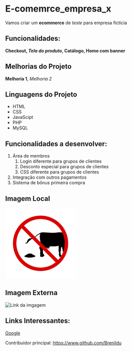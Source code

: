 # E-comemrce_empresa_x

Vamos criar um **ecommerce** de *teste* para empresa ficticia

## Funcionalidades:

**Checkout, *Tela do produto*, Catálogo, Home com banner**    

## Melhorias do Projeto

__Melhoria 1__, _Melhoria 2_

## Linguagens do Projeto

 * HTML
 * CSS
 * JavaScipt
 * PHP
 * MySQL

## Funcionalidades a desenvolver:

1. Área de membros
    1. Login diferente para grupos de clientes
    2. Desconto especial para grupos de clientes
    3. CSS diferente para grupos de clientes
2. Integração com outros pagamentos 
3. Sistema de bônus primeira compra

## Imagem Local

![Entrada proibida](img/entrada_proibida.png)

## Imagem Externa

![Link da imgagem](https://img.freepik.com/vetores-premium/icone-de-fezes-de-vaca-proibido-icone-engracado-com-proibicao-de-deixar-coco-de-gado_542399-1880.jpg)

## Links Interessantes:

[Google](https://www.google.com)

Contribuidor principal: https://www.github.com/Brenildu
